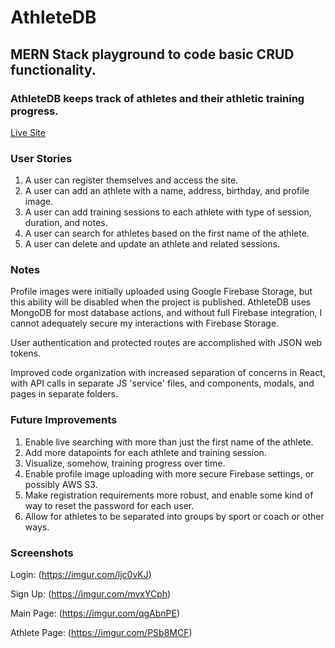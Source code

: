 # AthleteDB

## MERN Stack playground to code basic CRUD functionality.

### AthleteDB keeps track of athletes and their athletic training progress. 

[Live Site](https://project-skookum.herokuapp.com/)

### User Stories

1. A user can register themselves and access the site.
2. A user can add an athlete with a name, address, birthday, and profile image.
3. A user can add training sessions to each athlete with type of session, duration, and notes. 
4. A user can search for athletes based on the first name of the athlete. 
5. A user can delete and update an athlete and related sessions.

### Notes

Profile images were initially uploaded using Google Firebase Storage, but this ability will be disabled when the project is published. AthleteDB uses MongoDB for most database actions, and without full Firebase integration, I cannot adequately secure my interactions with Firebase Storage. 

User authentication and protected routes are accomplished with JSON web tokens. 

Improved code organization with increased separation of concerns in React, with API calls in separate JS 'service' files, and components, modals, and pages in separate folders. 

### Future Improvements

1. Enable live searching with more than just the first name of the athlete.
2. Add more datapoints for each athlete and training session.
3. Visualize, somehow, training progress over time.
4. Enable profile image uploading with more secure Firebase settings, or possibly AWS S3. 
5. Make registration requirements more robust, and enable some kind of way to reset the password for each user. 
6. Allow for athletes to be separated into groups by sport or coach or other ways. 

### Screenshots

Login:
(https://imgur.com/ljc0vKJ)

Sign Up: 
(https://imgur.com/mvxYCph)

Main Page: 
(https://imgur.com/qgAbnPE)

Athlete Page: 
(https://imgur.com/PSb8MCF)